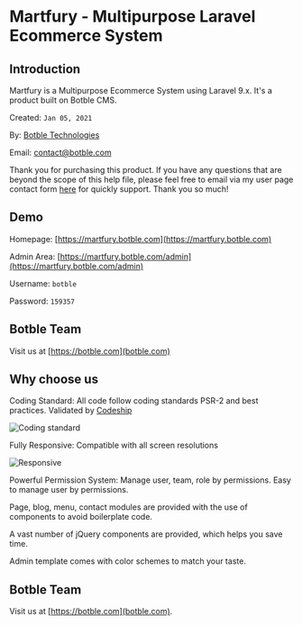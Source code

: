 # Martfury - Multipurpose Laravel Ecommerce System

## Introduction

Martfury is a Multipurpose Ecommerce System using Laravel 9.x. It's a product built on Botble CMS.

Created: `Jan 05, 2021`

By: [Botble Technologies](https://botble.com)

Email: [contact@botble.com](mailto:contact@botble.com)

Thank you for purchasing this product. If you have any questions that are beyond the scope of this help file,
please feel free to email via my user page contact form [here](https://codecanyon.net.net/user/botble) for quickly
support. Thank you so much!

## Demo

Homepage: [https://martfury.botble.com](https://martfury.botble.com)

Admin Area: [https://martfury.botble.com/admin](https://martfury.botble.com/admin)

Username: `botble`

Password: `159357`

## Botble Team

Visit us at [https://botble.com](botble.com)

## Why choose us

Coding Standard: All code follow coding standards PSR-2 and best practices. Validated
by [Codeship](https://codeship.com)

![Coding standard](https://botble.com/storage/envato/codeship.png)

Fully Responsive: Compatible with all screen resolutions

![Responsive](https://botble.com/storage/envato/responsive.png)

Powerful Permission System: Manage user, team, role by permissions. Easy to manage user by permissions.

Page, blog, menu, contact modules are provided with the use of components to avoid boilerplate code.

A vast number of jQuery components are provided, which helps you save time.

Admin template comes with color schemes to match your taste.

## Botble Team

Visit us at [https://botble.com](botble.com).

